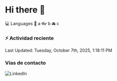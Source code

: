 # Hi there 👋

:computer: Languages
:pencil: a
:eyeglasses: b
:oncoming_automobile: c

### :zap: Actividad reciente
<!--RECENT_ACTIVITY:start-->
<!--RECENT_ACTIVITY:end-->
<!--RECENT_ACTIVITY:last_update-->
Last Updated: Tuesday, October 7th, 2025, 1:18:11 PM
<!--RECENT_ACTIVITY:last_update_end-->

### Vías de contacto

![LinkedIn](https://www.linkedin.com/in/irving-hernández-226846205/)
